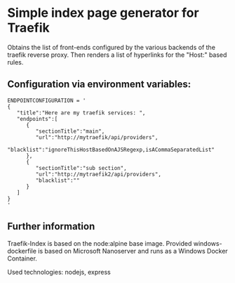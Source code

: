 # Simple index page generator for Traefik

Obtains the list of front-ends configured by the various backends of the traefik reverse proxy. Then renders a list of hyperlinks for the "Host:" based rules.

## Configuration via environment variables:

```
ENDPOINTCONFIGURATION = '
{
   "title":"Here are my traefik services: ",
   "endpoints":[
      {
         "sectionTitle":"main",
         "url":"http://mytraefik/api/providers",
         "blacklist":"ignoreThisHostBasedOnAJSRegexp,isACommaSeparatedList"
      },
      {
         "sectionTitle":"sub section",
         "url":"http://mytraefik2/api/providers",
         "blacklist":""
      }
   ]
}
'
```


## Further information

Traefik-Index is based on the node:alpine base image. 
Provided windows-dockerfile is based on Microsoft Nanoserver and runs as a Windows Docker Container. 

Used technologies: nodejs, express